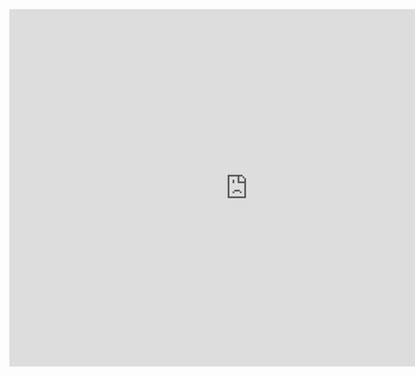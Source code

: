 <iframe src = "https://data.oecd.org/chart/6gQJ" width="860" height="645" style="border: 0" mozallowfullscreen="true" webkitallowfullscreen="true" allowfullscreen="true"><a href="https://data.oecd.org/chart/6gQJ" target="_blank">OECD Chart: General government debt, Total, % of GDP, Annual, 2019</a></iframe> 
